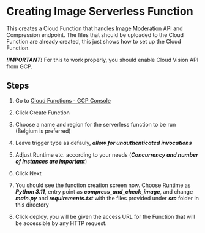 # Creating Image Serverless Function
This creates a Cloud Function that handles Image Moderation API and Compression endpoint. The files that should be uploaded to the Cloud Function are already created, this just shows how to set up the Cloud Function. 

*__!IMPORTANT!__* For this to work properly, you should enable Cloud Vision API from GCP. 

## Steps

1. Go to [Cloud Functions - GCP Console](https://console.cloud.google.com/functions)

2. Click Create Function

3. Choose a name and region for the serverless function to be run (Belgium is preferred)

4. Leave trigger type as defauly, *__allow for unauthenticated invocations__*

5. Adjust Runtime etc. according to your needs
(*__Concurrency and number of instances are important__*)

6. Click Next

7. You should see the function creation screen now. Choose Runtime as *__Python 3.11__*, entry point as *__compress_and_check_image__*, and change *__main.py__* and *__requirements.txt__* with the files provided under *__src__* folder in this directory

8. Click deploy, you will be given the access URL for the Function that will be accessible by any HTTP request.


